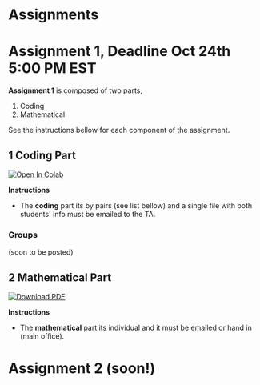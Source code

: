 # Assignments

# Assignment 1, Deadline Oct 24th 5:00 PM EST
**Assignment 1** is composed of two parts,
 1. Coding  
 2. Mathematical

See the instructions bellow for each component of the assignment. 

## 1 Coding Part
 [![Open In Colab](https://colab.research.google.com/assets/colab-badge.svg)](https://github.com/ChemAI-Lab/Math4Chem/blob/main/website/Assignments/assignment1.ipynb) 

**Instructions**
* The **coding** part its by pairs (see list bellow) and a single file with both students' info must be emailed to the TA. <br>
  
### Groups
(soon to be posted)

## 2 Mathematical Part
[![Download PDF](https://img.shields.io/badge/Download_PDF-Click_Here-blue.svg)](https://github.com/ChemAI-Lab/Math4Chem/blob/main/website/Assignments/assigment1_math.pdf)

**Instructions** <br>
* The **mathematical** part its individual and it must be emailed or hand in (main office). 

# Assignment 2 (soon!)